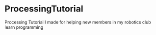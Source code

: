 # ProcessingTutorial
Processing Tutorial I made for helping new members in my robotics club learn programming
